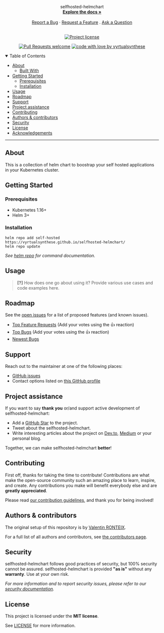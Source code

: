 
<div align="center">
  selfhosted-helmchart
  <br />
  <a href="#about"><strong>Explore the docs »</strong></a>
  <br />
  <br />
  <a href="https://github.com/vyrtualsynthese/selfhosted-helmchart/issues/new?assignees=&labels=bug&template=01_BUG_REPORT.md&title=bug%3A+">Report a Bug</a>
  ·
  <a href="https://github.com/vyrtualsynthese/selfhosted-helmchart/issues/new?assignees=&labels=enhancement&template=02_FEATURE_REQUEST.md&title=feat%3A+">Request a Feature</a>
  .
  <a href="https://github.com/vyrtualsynthese/selfhosted-helmchart/issues/new?assignees=&labels=question&template=04_SUPPORT_QUESTION.md&title=support%3A+">Ask a Question</a>
</div>

<div align="center">
<br />

[![Project license](https://img.shields.io/github/license/vyrtualsynthese/selfhosted-helmchart.svg?style=flat-square)](LICENSE)

[![Pull Requests welcome](https://img.shields.io/badge/PRs-welcome-ff69b4.svg?style=flat-square)](https://github.com/vyrtualsynthese/selfhosted-helmchart/issues?q=is%3Aissue+is%3Aopen+label%3A%22help+wanted%22)
[![code with love by vyrtualsynthese](https://img.shields.io/badge/%3C%2F%3E%20with%20%E2%99%A5%20by-vyrtualsynthese-ff1414.svg?style=flat-square)](https://github.com/vyrtualsynthese)

</div>

<details open="open">
<summary>Table of Contents</summary>

- [About](#about)
  - [Built With](#built-with)
- [Getting Started](#getting-started)
  - [Prerequisites](#prerequisites)
  - [Installation](#installation)
- [Usage](#usage)
- [Roadmap](#roadmap)
- [Support](#support)
- [Project assistance](#project-assistance)
- [Contributing](#contributing)
- [Authors & contributors](#authors--contributors)
- [Security](#security)
- [License](#license)
- [Acknowledgements](#acknowledgements)

</details>

---

## About

This is a collection of helm chart to boostrap your self hosted applications in your Kubernetes cluster.

## Getting Started

### Prerequisites

- Kubernetes 1.16+
- Helm 3+

### Installation

```console
helm repo add self-hosted https://vyrtualsynthese.github.io/selfhosted-helmchart/
helm repo update
```

_See [helm repo](https://helm.sh/docs/helm/helm_repo/) for command documentation._

## Usage

> **[?]**
> How does one go about using it?
> Provide various use cases and code examples here.

## Roadmap

See the [open issues](https://github.com/vyrtualsynthese/selfhosted-helmchart/issues) for a list of proposed features (and known issues).

- [Top Feature Requests](https://github.com/vyrtualsynthese/selfhosted-helmchart/issues?q=label%3Aenhancement+is%3Aopen+sort%3Areactions-%2B1-desc) (Add your votes using the 👍 reaction)
- [Top Bugs](https://github.com/vyrtualsynthese/selfhosted-helmchart/issues?q=is%3Aissue+is%3Aopen+label%3Abug+sort%3Areactions-%2B1-desc) (Add your votes using the 👍 reaction)
- [Newest Bugs](https://github.com/vyrtualsynthese/selfhosted-helmchart/issues?q=is%3Aopen+is%3Aissue+label%3Abug)

## Support

Reach out to the maintainer at one of the following places:

- [GitHub issues](https://github.com/vyrtualsynthese/selfhosted-helmchart/issues/new?assignees=&labels=question&template=04_SUPPORT_QUESTION.md&title=support%3A+)
- Contact options listed on [this GitHub profile](https://github.com/vyrtualsynthese)

## Project assistance

If you want to say **thank you** or/and support active development of selfhosted-helmchart:

- Add a [GitHub Star](https://github.com/vyrtualsynthese/selfhosted-helmchart) to the project.
- Tweet about the selfhosted-helmchart.
- Write interesting articles about the project on [Dev.to](https://dev.to/), [Medium](https://medium.com/) or your personal blog.

Together, we can make selfhosted-helmchart **better**!

## Contributing

First off, thanks for taking the time to contribute! Contributions are what make the open-source community such an amazing place to learn, inspire, and create. Any contributions you make will benefit everybody else and are **greatly appreciated**.


Please read [our contribution guidelines](docs/CONTRIBUTING.md), and thank you for being involved!

## Authors & contributors

The original setup of this repository is by [Valentin RONTEIX](https://github.com/vyrtualsynthese).

For a full list of all authors and contributors, see [the contributors page](https://github.com/vyrtualsynthese/selfhosted-helmchart/contributors).

## Security

selfhosted-helmchart follows good practices of security, but 100% security cannot be assured.
selfhosted-helmchart is provided **"as is"** without any **warranty**. Use at your own risk.

_For more information and to report security issues, please refer to our [security documentation](docs/SECURITY.md)._

## License

This project is licensed under the **MIT license**.

See [LICENSE](LICENSE) for more information.
